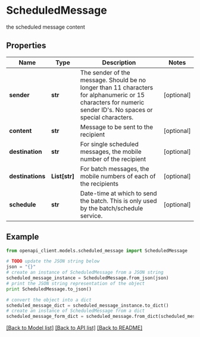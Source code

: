 # ScheduledMessage

the scheduled message content

## Properties
Name | Type | Description | Notes
------------ | ------------- | ------------- | -------------
**sender** | **str** | The sender of the message. Should be no longer than 11 characters for alphanumeric or 15 characters for numeric sender ID&#39;s. No spaces or special characters. | [optional] 
**content** | **str** | Message to be sent to the recipient | [optional] 
**destination** | **str** | For single scheduled messages, the mobile number of the recipient | [optional] 
**destinations** | **List[str]** | For batch messages, the mobile numbers of each of the recipients | [optional] 
**schedule** | **str** | Date-time at which to send the batch. This is only used by the batch/schedule service. | [optional] 

## Example

```python
from openapi_client.models.scheduled_message import ScheduledMessage

# TODO update the JSON string below
json = "{}"
# create an instance of ScheduledMessage from a JSON string
scheduled_message_instance = ScheduledMessage.from_json(json)
# print the JSON string representation of the object
print ScheduledMessage.to_json()

# convert the object into a dict
scheduled_message_dict = scheduled_message_instance.to_dict()
# create an instance of ScheduledMessage from a dict
scheduled_message_form_dict = scheduled_message.from_dict(scheduled_message_dict)
```
[[Back to Model list]](../README.md#documentation-for-models) [[Back to API list]](../README.md#documentation-for-api-endpoints) [[Back to README]](../README.md)


